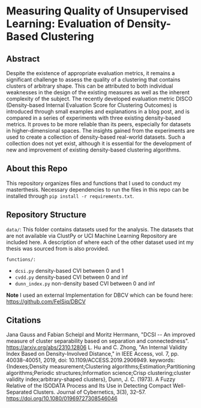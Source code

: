 # Measuring Quality of Unsupervised Learning: Evaluation of Density-Based Clustering

## Abstract
Despite the existence of appropriate evaluation metrics, it remains a significant challenge to assess the quality of a clustering that contains clusters of arbitrary shape. This can be attributed to both individual weaknesses in the design of the existing measures as well as the inherent complexity of the subject. The recently developed evaluation metric DISCO (Density-based Internal Evaluation Score for Clustering Outcomes) is introduced through small examples and explanations in a blog post, and is compared in a series of experiments with three existing density-based metrics. It proves to be more reliable than its peers, especially for datasets in higher-dimensional spaces. The insights gained from the experiments are used to create a collection of density-based real-world datasets. Such a collection does not yet exist, although it is essential for the development of new and improvement of existing density-based clustering algorithms.

## About this Repo
This repository organizes files and functions that I used to conduct my masterthesis.
Necessary dependencies to run the files in this repo can be installed through `pip install -r requirements.txt`.

## Repository Structure
`data/`: This folder contains datasets used for the analysis. 
The datasets that are not available via ClustPy or UCI Machine Learning Repository are included here. A description of where each of the other dataset used int my thesis was sourced from is also provided.

`functions/:`
- `dcsi.py` density-based CVI between 0 and 1
- `cvdd.py` density-based CVI between 0 and inf
- `dunn_index.py` non-density based CVI between 0 and inf

**Note**
I used an external Implementation for DBCV which can be found here: https://github.com/FelSiq/DBCV

## Citations
Jana Gauss and Fabian Scheipl and Moritz Herrmann, "DCSI -- An improved measure of cluster separability based on separation and connectedness". https://arxiv.org/abs/2310.12806
L. Hu and C. Zhong, "An Internal Validity Index Based on Density-Involved Distance," in IEEE Access, vol. 7, pp. 40038-40051, 2019,
doi: 10.1109/ACCESS.2019.2906949. keywords: {Indexes;Density measurement;Clustering algorithms;Estimation;Partitioning algorithms;Periodic structures;Information science;Crisp clustering;cluster validity index;arbitrary-shaped clusters},
Dunn, J. C. (1973). A Fuzzy Relative of the ISODATA Process and Its Use in Detecting Compact Well-Separated Clusters. Journal of Cybernetics, 3(3), 32–57. https://doi.org/10.1080/01969727308546046
